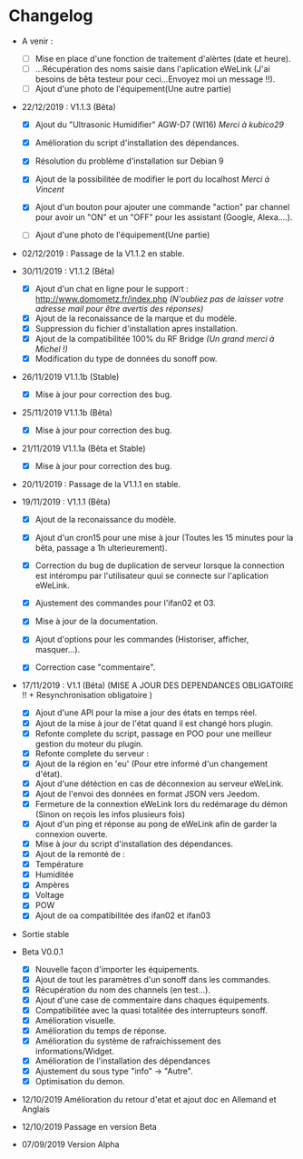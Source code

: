 # Changelog

- A venir : 
	- [ ] Mise en place d'une fonction de traitement d'alèrtes (date et heure).
	- [ ] ...Récupération des noms saisie dans l'aplication eWeLink (J'ai besoins de bêta testeur pour ceci...Envoyez moi un message !!).
	- [ ] Ajout d'une photo de l'équipement(Une autre partie)
	
- 22/12/2019 : V1.1.3 (Bêta)
	- [x] Ajout du "Ultrasonic Humidifier" AGW-D7 (WI16) *Merci à kubico29*
	- [x] Amélioration du script d'installation des dépendances.
	- [x] Résolution du problème d'installation sur Debian 9
	- [x] Ajout de la possibilitée de modifier le port du localhost *Merci à Vincent*
	- [x] Ajout d'un bouton pour ajouter une commande "action" par channel pour avoir un "ON" et un "OFF" pour les assistant (Google, Alexa....).
	- [ ] Ajout d'une photo de l'équipement(Une partie)


- 02/12/2019 : Passage de la V1.1.2 en stable.

- 30/11/2019 : V1.1.2 (Bêta)
	- [x] Ajout d'un chat en ligne pour le support : http://www.domometz.fr/index.php *(N'oubliez pas de laisser votre adresse mail pour être avertis des réponses)*
	- [x] Ajout de la reconaissance de la marque et du modèle.
	- [x] Suppression du fichier d'installation apres installation.
	- [x] Ajout de la compatibilitée 100% du RF Bridge *(Un grand merci à Michel !)*
	- [x] Modification du type de données du sonoff pow.

- 26/11/2019 V1.1.1b (Stable)
    - [x] Mise à jour pour correction des bug.

- 25/11/2019 V1.1.1b (Bêta)
    - [x] Mise à jour pour correction des bug.

- 21/11/2019 V1.1.1a (Bêta et Stable)
    - [x] Mise à jour pour correction des bug.

- 20/11/2019 : Passage de la V1.1.1 en stable.

- 19/11/2019 : V1.1.1 (Bêta)
	- [x] Ajout de la reconaissance du modèle.
	- [x] Ajout d'un cron15 pour une mise à jour (Toutes les 15 minutes pour la bêta, passage a 1h ulterieurement).
	- [x] Correction du bug de duplication de serveur lorsque la connection est intérompu par l'utilisateur quui se connecte sur l'aplication eWeLink.
	- [x] Ajustement des commandes pour l'ifan02 et 03.
	- [x] Mise à jour de la documentation.
	- [x] Ajout d'options pour les commandes (Historiser, afficher, masquer...).
	- [x] Correction case "commentaire".
  

- 17/11/2019 : V1.1 (Bêta) (MISE A JOUR DES DEPENDANCES OBLIGATOIRE !! + Resynchronisation obligatoire )
	- [x] Ajout d'une API pour la mise a jour des états en temps réel.
	- [x] Ajout de la mise à jour de l'état quand il est changé hors plugin.
	- [x] Refonte complete du script, passage en POO pour une meilleur gestion du moteur du plugin.
	- [x] Refonte complete du serveur : 
	- [x] Ajout de la région en 'eu' (Pour etre informé d'un changement d'état).
	- [x] Ajout d'une détéction en cas de déconnexion au serveur eWeLink.
	- [x] Ajout de l'envoi des données en format JSON vers Jeedom.
	- [x] Fermeture de la connextion eWeLink lors du redémarage du démon (Sinon on reçois les infos plusieurs fois)
	- [x] Ajout d'un ping et réponse au pong de eWeLink afin de garder la connexion ouverte.
	- [x] Mise à jour du script d'installation des dépendances.
	- [x] Ajout de la remonté de : 
	- [x] Température
	- [x] Humiditée
	- [x] Ampères
	- [x] Voltage
	- [x] POW
	- [x] Ajout de oa compatibilitée des ifan02 et ifan03

- Sortie stable
- Beta V0.0.1
	- [x] Nouvelle façon d'importer les équipements.
	- [x] Ajout de tout les paramètres d'un sonoff dans les commandes.
	- [x] Récupération du nom des channels (en test...).
	- [x] Ajout d'une case de commentaire dans chaques équipements.
	- [x] Compatibilitée avec la quasi totalitée des interrupteurs sonoff.
	- [x] Amélioration visuelle.
	- [x] Amélioration du temps de réponse.
	- [x] Amélioration du système de rafraichissement des informations/Widget.
	- [x] Amélioration de l'installation des dépendances
	- [x] Ajustement du sous type "info" -> "Autre".
	- [x] Optimisation du demon.
- 12/10/2019 Amélioration du retour d'etat et ajout doc en Allemand et Anglais
- 12/10/2019 Passage en version Beta
- 07/09/2019 Version Alpha
